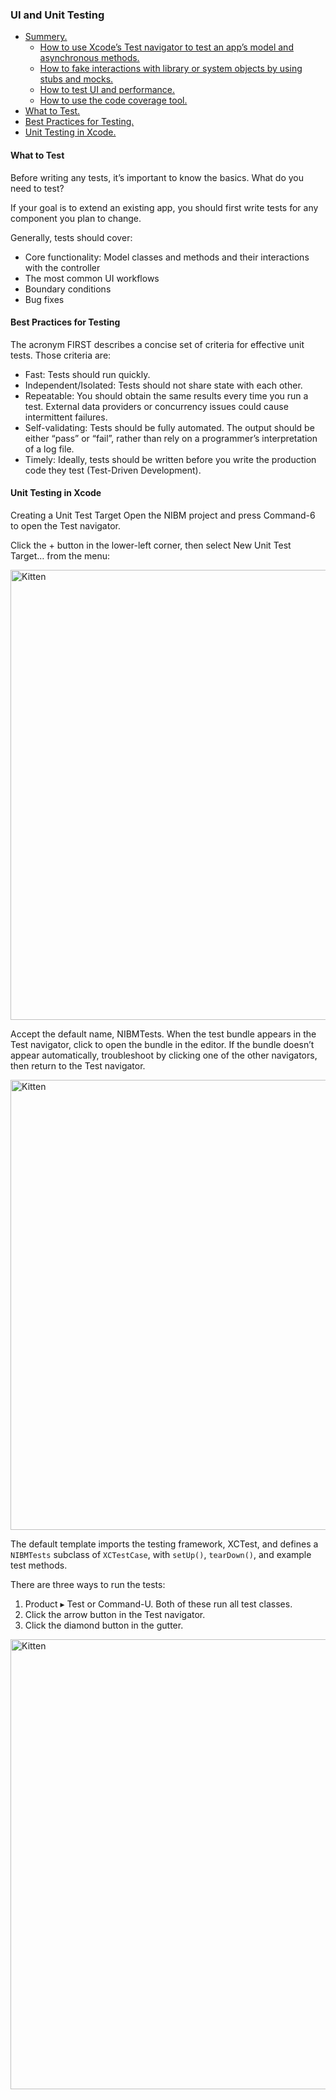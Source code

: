 ### UI and Unit Testing

* [ Summery. ](#summery)
    * [ How to use Xcode’s Test navigator to test an app’s model and asynchronous methods. ](#1)
    * [ How to fake interactions with library or system objects by using stubs and mocks. ](#2)
    * [ How to test UI and performance. ](#3)
    * [ How to use the code coverage tool. ](#4)
* [ What to Test. ](#whatis)
* [ Best Practices for Testing. ](#bestpractice)
* [ Unit Testing in Xcode. ](#unittesting)


#### What to Test

Before writing any tests, it’s important to know the basics. What do you need to test?

If your goal is to extend an existing app, you should first write tests for any component you plan to change.

Generally, tests should cover:

 - Core functionality: Model classes and methods and their interactions with the controller
 - The most common UI workflows
 - Boundary conditions
 - Bug fixes

#### Best Practices for Testing

The acronym FIRST describes a concise set of criteria for effective unit tests. Those criteria are:

 - Fast: Tests should run quickly.
 - Independent/Isolated: Tests should not share state with each other.
 - Repeatable: You should obtain the same results every time you run a test. External data providers or concurrency issues  could cause intermittent failures.
 - Self-validating: Tests should be fully automated. The output should be either “pass” or “fail”, rather than rely on a programmer’s interpretation of a log file.
 - Timely: Ideally, tests should be written before you write the production code they test (Test-Driven Development).

#### Unit Testing in Xcode

Creating a Unit Test Target
Open the NIBM project and press Command-6 to open the Test navigator.

Click the + button in the lower-left corner, then select New Unit Test Target… from the menu:

<img src="https://koenig-media.raywenderlich.com/uploads/2016/12/TestNavigator1.png" alt="Kitten"
	title="A cute kitten" width="720" />

Accept the default name, NIBMTests. When the test bundle appears in the Test navigator, click to open the bundle in the editor. If the bundle doesn’t appear automatically, troubleshoot by clicking one of the other navigators, then return to the Test navigator.

<img src="https://koenig-media.raywenderlich.com/uploads/2016/12/TestNavigator2.png" alt="Kitten"
	title="A cute kitten" width="720" />

The default template imports the testing framework, XCTest, and defines a `NIBMTests` subclass of `XCTestCase`, with `setUp()`, `tearDown()`, and example test methods.

There are three ways to run the tests:

1. Product ▸ Test or Command-U. Both of these run all test classes.
1. Click the arrow button in the Test navigator.
1. Click the diamond button in the gutter.

<img src="https://koenig-media.raywenderlich.com/uploads/2016/12/TestNavigator3.png" alt="Kitten"
	title="A cute kitten" width="720" />
